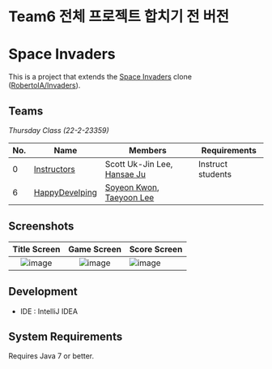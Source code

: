 # Team6 전체 프로젝트 합치기 전 버전

# Space Invaders

This is a project that extends the [Space Invaders](https://en.wikipedia.org/wiki/Space_Invaders) clone ([RobertoIA/Invaders](https://github.com/RobertoIA/Invaders)).

## Teams
_Thursday Class (22-2-23359)_

| No. | Name                                                                 | Members                                                           | Requirements      |   
|-----|----------------------------------------------------------------------|-------------------------------------------------------------------|-------------------|
| 0   | [Instructors](teams/instructors.md)                                  | Scott Uk-Jin Lee, [Hansae Ju](https://github.com/Verssae/Verssae) | Instruct students |  
| 6   | [HappyDevelping](https://github.com/hsoo3844/thu-space-invaders.git) | [Soyeon Kwon](https://github.com/annkwon11123/annkwon1123), [Taeyoon Lee](https://github.com/TYParrot/TYParrot)        |                   |


## Screenshots
 

Title Screen               |  Game Screen              | Score Screen
:-------------------------:|:-------------------------:|:---------
![image](https://user-images.githubusercontent.com/69495129/136980139-7ad6adab-3f11-4711-b0a6-341080aa3361.png)   |  ![image](https://user-images.githubusercontent.com/69495129/136980236-c5d9ef85-f09a-47a7-b9d9-948f7b624002.png)|![image](https://user-images.githubusercontent.com/69495129/136980681-93dcadaf-08cb-48d8-90c9-68c651a115c9.png)


## Development

- IDE : IntelliJ IDEA


## System Requirements
Requires Java 7 or better.
